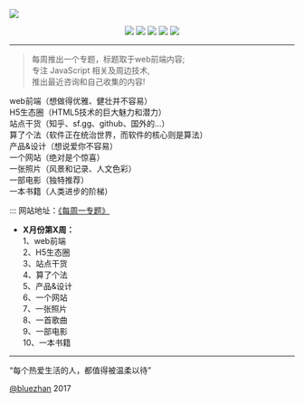 

![](https://github.com/bluezhan/weekly/raw/master/images/logo.png)

<p align="center">
  <img src="https://img.shields.io/badge/language-HTML--CSS--JavaScript-green.svg">
  <img src="https://img.shields.io/badge/weekly-whale-orange.svg">
  <img src="https://img.shields.io/badge/license-MIT-ccc.svg">
  <img src="https://img.shields.io/badge/newweekly-8-ff69b4.svg">
  <img src="https://img.shields.io/badge/web-better-42B983.svg">
</p>

----------------

> 每周推出一个专题，标题取于web前端内容;     
> 专注 JavaScript 相关及周边技术,       
> 推出最近咨询和自己收集的内容!  

web前端（想做得优雅、健壮并不容易）     
H5生态圈（HTML5技术的巨大魅力和潜力）   
站点干货（知乎、sf.gg、github、国外的...）   
算了个法（软件正在统治世界，而软件的核心则是算法）     
产品&设计（想说爱你不容易）    
一个网站（绝对是个惊喜）  
一张照片（风景和记录、人文色彩）   
一部电影（独特推荐）   
一本书籍（人类进步的阶梯）  

::: 网站地址：[《每周一专题》](http://bluezhan.com/weekly/#/)    

* __X月份第X周：__    
  1、web前端    
  2、H5生态圈    
  3、站点干货   
  4、算了个法  
  5、产品&设计  
  6、一个网站       
  7、一张照片     
  8、一首歌曲   
  9、一部电影  
  10、一本书籍    

----------------

“每个热爱生活的人，都值得被温柔以待”    

[@bluezhan](http://bluezhan.me)  2017  


